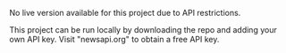 No live version available for this project due to API restrictions. 

This project can be run locally by downloading the repo and adding your own API key. Visit "newsapi.org" to obtain a free API key.
